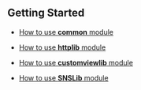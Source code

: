 ## Getting Started

- [How to use **common** module](https://github.com/rikkeimobile/rikkei-common-lib/tree/master/common/README.md)

- [How to use **httplib** module](https://github.com/rikkeimobile/rikkei-common-lib/tree/master/httplib/README.md)

- [How to use **customviewlib** module](https://github.com/rikkeimobile/rikkei-common-lib/tree/master/customviewlib/README.md)

- [How to use **SNSLib** module](https://github.com/rikkeimobile/rikkei-common-lib/tree/master/SNSLib/README.md)
